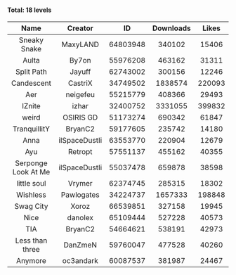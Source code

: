 #### Total: 18 levels

| Name | Creator | ID | Downloads | Likes |
|:---:|:---:|:---:|:---:|:---:|
| Sneaky Snake | MaxyLAND | 64803948 | 340102 | 15406
| Aulta | By7on | 55976208 | 463162 | 31311
| Split Path | Jayuff | 62743002 | 300156 | 12246
| Candescent | CastriX | 34749502 | 1838574 | 220093
| Aer | neigefeu | 55215779 | 408366 | 29493
| IZnite | izhar | 32400752 | 3331055 | 399832
| weird | OSIRIS GD | 51173274 | 690342 | 61847
| TranquillitY | BryanC2 | 59177605 | 235742 | 14180
| Anna | iISpaceDustIi | 63553770 | 220904 | 12679
| Ayu | Retropt | 57551137 | 455162 | 40355
| Serponge Look At Me | iISpaceDustIi | 55037478 | 659878 | 38598
| little soul | Vrymer | 62374745 | 285315 | 18302
| Wishless | Pawlogates | 34224737 | 1657333 | 198848
| Swag City | Xoroz | 66539851 | 327158 | 19945
| Nice | danolex | 65109444 | 527228 | 40573
|  TIA | BryanC2 | 54664621 | 538191 | 42973
| Less than three | DanZmeN | 59760047 | 477528 | 40260
| Anymore | oc3andark | 60087537 | 381987 | 24467
